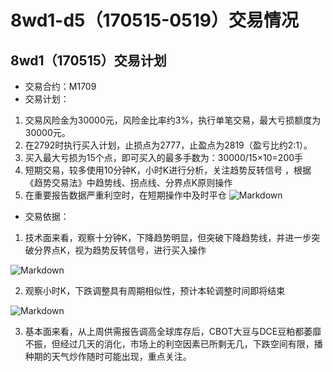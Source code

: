 # 8wd1-d5（170515-0519）交易情况
## 8wd1（170515）交易计划
- 交易合约：M1709
- 交易计划：
1. 交易风险金为30000元，风险金比率约3%，执行单笔交易，最大亏损额度为30000元。
2. 在2792时执行买入计划，止损点为2777，止盈点为2819（盈亏比约2:1）。
3. 买入最大亏损为15个点，即可买入的最多手数为：30000/15×10=200手
4. 短期交易，较多使用10分钟K，小时K进行分析，关注趋势反转信号 ，根据《趋势交易法》中趋势线、拐点线、分界点K原则操作
5. 在重要报告数据严重利空时，在短期操作中及时平仓
![Markdown](http://i1.piimg.com/591986/0f1de050d77067ae.png)
- 交易依据：
1. 技术面来看，观察十分钟K，下降趋势明显，但突破下降趋势线，并进一步突破分界点K，视为趋势反转信号，进行买入操作

![Markdown](http://i1.piimg.com/591986/18212b07ed8670bb.png)

2. 观察小时K，下跌调整具有周期相似性，预计本轮调整时间即将结束

![Markdown](http://i1.piimg.com/591986/969b0d3962c9b827.png)

3. 基本面来看，从上周供需报告调高全球库存后，CBOT大豆与DCE豆粕都萎靡不振，但经过几天的消化，市场上的利空因素已所剩无几，下跌空间有限，播种期的天气炒作随时可能出现，重点关注。

